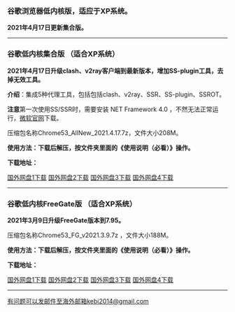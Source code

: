 ### 谷歌浏览器低内核版，适应于XP系统。

**2021年4月17日更新集合版。**

***

### 谷歌低内核集合版 （适合XP系统）

**2021年4月17日升级clash、v2ray客户端到最新版本，增加SS-plugin工具，去掉无效工具。**

**介绍**：集成5种代理工具，包括包括clash、v2ray、SSR、SS-plugin、SSROT。

**注意**第一次使用SS/SSR时，需要安装 NET Framework 4.0 ，不然无法正常运行，[微软官网](https://www.microsoft.com/zh-cn/download/details.aspx?id=17718)下载。

压缩包名称Chrome53_AllNew_2021.4.17.7z，文件大小208M。

**使用方法：下载后解压，按文件夹里面的《使用说明（必看）》操作。**

**下载地址：**

[国外网盘1下载](https://tr101.free4444.xyz/Chrome53_AllNew_2021.4.17.7z) 
[国外网盘2下载](https://tr61.free4444.xyz/Chrome53_AllNew_2021.4.17.7z) 
[国外网盘3下载](https://tr71.free4444.xyz/Chrome53_AllNew_2021.4.17.7z) 
[国外网盘4下载](https://tr91.free4444.xyz/Chrome53_AllNew_2021.4.17.7z) 

***

### 谷歌低内核FreeGate版 （适合XP系统）

**2021年3月9日升级FreeGate版本到7.95。**

压缩包名称Chrome53_FG_v2021.3.9.7z ，文件大小188M。

**使用方法：下载后解压，按文件夹里面的《使用说明（必看）》操作。**

**下载地址：**

[国外网盘1下载](https://tr101.free4444.xyz/Chrome53_FG_v2021.3.9.7z) 
[国外网盘2下载](https://tr61.free4444.xyz/Chrome53_FG_v2021.3.9.7z) 
[国外网盘3下载](https://tr71.free4444.xyz/Chrome53_FG_v2021.3.9.7z) 
[国外网盘4下载](https://tr91.free4444.xyz/Chrome53_FG_v2021.3.9.7z) 


***


有问题可以发邮件至海外邮箱kebi2014@gmail.com
